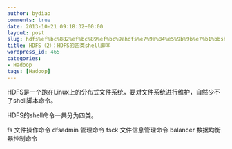 ```yaml
---
author: bydiao
comments: true
date: 2013-10-21 09:18:32+00:00
layout: post
slug: hdfs%ef%bc%882%ef%bc%89%ef%bc%9ahdfs%e7%9a%84%e5%9b%9b%e7%b1%bbshell%e8%84%9a%e6%9c%ac
title: HDFS（2）：HDFS的四类shell脚本
wordpress_id: 465
categories:
- Hadoop
tags: [Hadoop]
---
```


HDFS是一个跑在Linux上的分布式文件系统，要对文件系统进行维护，自然少不了shell脚本命令。

HDFS的shell命令一共分为四类。

fs 文件操作命令
dfsadmin 管理命令
fsck 文件信息管理命令
balancer 数据均衡器控制命令


